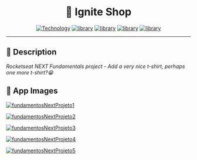 <h1 align="center">📝 Ignite Shop</h1>

[Next-url]: https://nextjs.org/
[Next-image]: https://img.shields.io/badge/Next.JS-black?style=square&logo=nextdotjs&logoColor=white&labelColor=gray&label=^13.1.6

[ReactJS-url]: https://ReactJS.org/
[ReactJS-image]: https://img.shields.io/badge/React-blue?style=square&logo=React&logoColor=blue&labelColor=gray&label=^18.2.0

[Typescript-url]: https://www.typescriptlang.org/
[Typescript-image]: https://img.shields.io/badge/Typescript-blue?style=square&logo=typescript&logoColor=blue&labelColor=gray&label=^4.9.5

[Stripe-url]: https://stripe.com/en-br
[Stripe-image]: https://img.shields.io/badge/Stripe%20Api-orange?style=square&logo=stripe&logoColor=orange&labelColor=gray&label=^11.14.0

[Axios-url]: https://axios-http.com/docs/intro
[Axios-image]: https://img.shields.io/badge/Axios-green?style=square&logo=axios&logoColor=green&labelColor=gray&label=^1.3.4

<div align="center">

[![Technology][Next-image]][Next-url] [![library][ReactJS-image]][ReactJS-url] [![library][Typescript-image]][Typescript-url] [![library][Stripe-image]][Stripe-url] [![library][Axios-image]][Axios-url]

</div>

---

<h2>📝 Description</h2>

_Rocketseat NEXT Fundamentals project - Add a very nice t-shirt, perhaps one more t-shirt?😁_


<h2>📸 App Images</h2>

[![fundamentosNextProjeto1](https://github.com/rickson-simoes/04-FundamentosNEXT-Projeto-04/blob/master/public/imgs_samples/img1.jpg "Home Page")](https://github.com/rickson-simoes/04-FundamentosNEXT-Projeto-04/blob/master/public/imgs_samples/img1.jpg "Project Demonstration")

[![fundamentosNextProjeto2](https://github.com/rickson-simoes/04-FundamentosNEXT-Projeto-04/blob/master/public/imgs_samples/img2.jpg "Product page")](https://github.com/rickson-simoes/04-FundamentosNEXT-Projeto-04/blob/master/public/imgs_samples/img2.jpg "Project Demonstration")

[![fundamentosNextProjeto3](https://github.com/rickson-simoes/04-FundamentosNEXT-Projeto-04/blob/master/public/imgs_samples/img3.jpg "Checkout cart total")](https://github.com/rickson-simoes/04-FundamentosNEXT-Projeto-04/blob/master/public/imgs_samples/img3.jpg "Project Demonstration")

[![fundamentosNextProjeto4](https://github.com/rickson-simoes/04-FundamentosNEXT-Projeto-04/blob/master/public/imgs_samples/img4.jpg "Stripe api")](https://github.com/rickson-simoes/04-FundamentosNEXT-Projeto-04/blob/master/public/imgs_samples/img4.jpg "Project Demonstration")

[![fundamentosNextProjeto5](https://github.com/rickson-simoes/04-FundamentosNEXT-Projeto-04/blob/master/public/imgs_samples/img5.jpg "Success page")](https://github.com/rickson-simoes/04-FundamentosNEXT-Projeto-04/blob/master/public/imgs_samples/img5.jpg "Project Demonstration")
